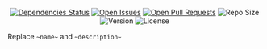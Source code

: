 <div align="center">

[![Dependencies Status](https://img.shields.io/david/Lioness100/~name~?style=for-the-badge)](https://david-dm.org/Lioness100/~name~) [![Open Issues](https://img.shields.io/github/issues-raw/Lioness100/~name~?style=for-the-badge)](https://github.com/Lioness100/~name~/issues) [![Open Pull Requests](https://img.shields.io/github/issues-pr-raw/Lioness100/~name~?style=for-the-badge)](https://github.com/Lioness100/~name~/pulls) ![Repo Size](https://img.shields.io/github/repo-size/Lioness100/~name~?style=for-the-badge) ![Version](https://img.shields.io/github/package-json/v/Lioness100/~name~?style=for-the-badge) ![License](https://img.shields.io/github/license/Lioness100/~name~?style=for-the-badge)

</div>

Replace `~name~` and `~description~`